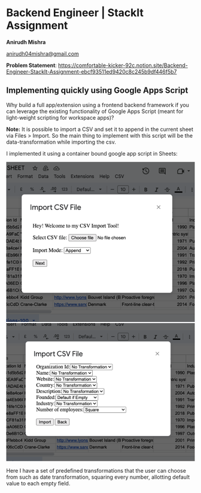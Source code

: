 # Backend Engineer | StackIt Assignment
**Anirudh Mishra**

[anirudh04mishra@gmail.com](mailto:anirudh04mishra@gmail.com)

**Problem Statement**: https://comfortable-kicker-92c.notion.site/Backend-Engineer-StackIt-Assignment-ebcf93511ed9420c8c245b9df446f5b7


## Implementing quickly using Google Apps Script
Why build a full app/extension using a frontend backend framework if you can leverage the existing functionality of Google Apps Script (meant for light-weight scripting for workspace apps)?

**Note:** It is possible to import a CSV and set it to append in the current sheet via Files > Import. So the main thing to implement with this script will be the data-transformation while importing the csv.

I implemented it using a container bound google app script in Sheets:

![img1](img1.png)
![img2](img2.png)

Here I have a set of predefined transformations that the user can choose from such as date transformation, squaring every number, allotting default value to each empty field.
